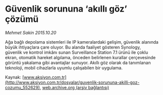# Güvenlik sorununa ‘akıllı göz’ çözümü

*Mehmet Sakin 2015.10.20*

<div class="pNewsDetailMainContent ctx_content" itemprop="articleBody">
 <p>
  Ağa bağlı depolama sistemleri ile IP kameralardaki gelişim, güvenlik alanında büyük ihtiyaçlara çare oluyor. Bu alanda faaliyet gösteren Synology, güvenlik ve kontrol imkânı sunan Surveillance Station 7.1 ürünü ile çoklu ekran, otomatik hareket algılama, önceden belirlenen kurallar çerçevesinde görüntü yakalama gibi avantajlar sunuyor. Akıllı göz olarak da tanımlanan teknoloji, mobil cihazlarla uyumlu çalışabilen bir uygulama.
 </p>
</div>


Kaynak: [www.aksiyon.com.tr](http://www.aksiyon.com.tr/dosyalar/guvenlik-sorununa-akilli-goz-cozumu_552629), [web.archive.org (arşiv bağlantısı)](http://web.archive.org/web/20151021125333/http://www.aksiyon.com.tr/dosyalar/guvenlik-sorununa-akilli-goz-cozumu_552629)
